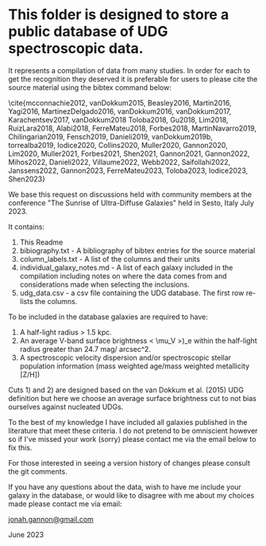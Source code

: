 # This folder is designed to store a public database of UDG spectroscopic data. 

It represents a compilation of data from many studies. In order for each to get the recognition they deserved it is preferable for users to please cite the source material using the bibtex command below:

\cite{mcconnachie2012, vanDokkum2015, Beasley2016, Martin2016, Yagi2016, MartinezDelgado2016, vanDokkum2016, vanDokkum2017, Karachentsev2017, vanDokkum2018 Toloba2018, Gu2018, Lim2018, RuizLara2018, Alabi2018, FerreMateu2018, Forbes2018, MartinNavarro2019, Chilingarian2019, Fensch2019, Danieli2019, vanDokkum2019b, torrealba2019, Iodice2020, Collins2020, Muller2020, Gannon2020, Lim2020, Muller2021, Forbes2021, Shen2021, Gannon2021, Gannon2022, Mihos2022, Danieli2022, Villaume2022, Webb2022, Saifollahi2022, Janssens2022, Gannon2023, FerreMateu2023, Toloba2023, Iodice2023, Shen2023}

We base this request on discussions held with community members at the conference "The Sunrise of Ultra-Diffuse Galaxies" held in Sesto, Italy July 2023.

It contains:
1) This Readme
2) bibiography.txt - A bibliography of bibtex entries for the source material
3) column_labels.txt - A list of the columns and their units
4) individual_galaxy_notes.md - A list of each galaxy included in the compilation including notes on where the data comes from and considerations made when selecting the inclusions.
5) udg_data.csv - a csv file containing the UDG database. The first row re-lists the columns.

To be included in the database galaxies are required to have:
1) A half-light radius > 1.5 kpc.
2) An average V-band surface brightness < \mu_V >)_e within the half-light radius greater than 24.7 mag/ arcsec^2.
3) A spectroscopic velocity dispersion and/or spectroscopic stellar population information (mass weighted age/mass weighted metallicity [Z/H])

Cuts 1) and 2) are designed based on the van Dokkum et al. (2015) UDG definition but here we choose an average surface brightness cut to not bias ourselves against nucleated UDGs.

To the best of my knowledge I have included all galaxies published in the literature that meet these criteria. I do not pretend to be omniscient however so if I've missed your work (sorry) please contact me via the email below to fix this.

For those interested in seeing a version history of changes please consult the git comments.

If you have any questions about the data, wish to have me include your galaxy in the database, or would like to disagree with me about my choices made please contact me via email:

jonah.gannon@gmail.com

June 2023

